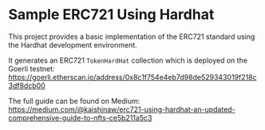 # Sample ERC721 Using Hardhat

This project provides a basic implementation of the ERC721 standard using the Hardhat development environment.

It generates an ERC721 `TokenHardHat` collection which is deployed on the Goerli testnet: https://goerli.etherscan.io/address/0x8c1f754e4eb7d98de529343019f218c3df8dcb00

The full guide can be found on Medium: https://medium.com/@kaishinaw/erc721-using-hardhat-an-updated-comprehensive-guide-to-nfts-ce5b211a5c3
